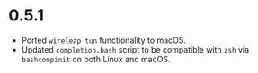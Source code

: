 # 0.5.1

- Ported `wireleap tun` functionality to macOS.
- Updated `completion.bash` script to be compatible with `zsh` via
  `bashcompinit` on both Linux and macOS.
